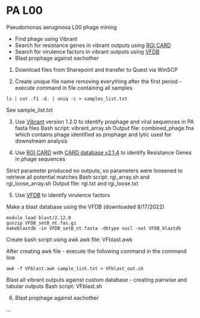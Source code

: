 # PA L00
Pseudomonas aeruginosa L00 phage mining

- Find phage using Vibrant
- Search for resistance genes in vibrant outputs using [RGI CARD](https://github.com/arpcard/rgi#load-card-reference-data)
- Search for virulence factors in vibrant outputs using [VFDB](http://www.mgc.ac.cn/VFs/main.htm)
- Blast prophage against eachother



1. Download files from Sharepoint and transfer to Quest via WinSCP

2. Create unique file name removing everything after the first period - execute command in file containing all samples
```
ls | cut -f1 -d. | uniq -c > samples_list.txt
```
See sample_list.txt

3. Use [Vibrant](https://github.com/AnantharamanLab/VIBRANT) version 1.2.0 to identify prophage and viral sequences in PA fasta files
    Bash script: vibrant_array.sh
    Output file: combined_phage.fna which contains phage identified as prophage and lytic used for downstream analysis 
    
4. Use [RGI CARD](https://github.com/arpcard/rgi#load-card-reference-data) with [CARD database v2.1.4](https://card.mcmaster.ca/download)
    to identify Resistance Genes in phage sequences
  
  Strict parameter produced no outputs, so parameters were loosened to retrieve all potential matches
  Bash script: rgi_array.sh and rgi_loose_array.sh
  Output file: rgi.txt and rgi_loose.txt

5. Use [VFDB](http://www.mgc.ac.cn/VFs/main.htm) to identify virulence factors

Make a blast database using the VFDB (downloaded 8/17/2022)
```
module load blast/2.12.0
gunzip VFDB_setB_nt.fas.gz
makeblastdb -in VFDB_setB_nt.fasta -dbtype nucl -out VFDB_blastdb
```

Create bash script using awk
awk file: VFblast.awk

After creating awk file - execute the following command in the command line
```
awk -f VFblast.awk sample_list.txt > VFblast_out.sh
```
Blast all vibrant outputs against custom database - creating pairwise and tabular outputs
Bash script: VFblast.sh

6. Blast prophage against eachother

...
